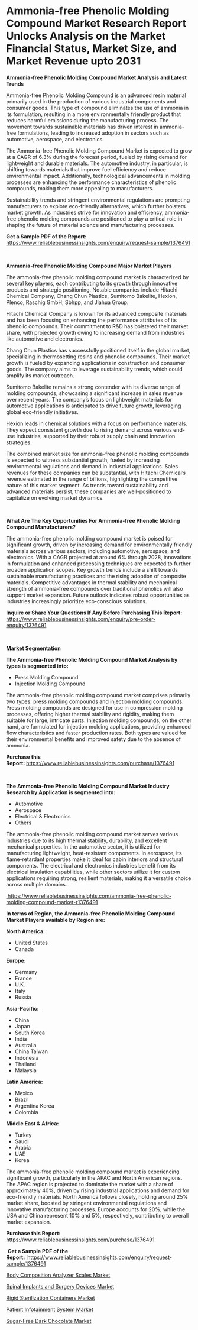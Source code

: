 <p><h1>Ammonia-free Phenolic Molding Compound Market Research Report Unlocks Analysis on the Market Financial Status, Market Size, and Market Revenue upto 2031</h1></p><p><strong>Ammonia-free Phenolic Molding Compound Market Analysis and Latest Trends</strong></p>
<p><p>Ammonia-free Phenolic Molding Compound is an advanced resin material primarily used in the production of various industrial components and consumer goods. This type of compound eliminates the use of ammonia in its formulation, resulting in a more environmentally friendly product that reduces harmful emissions during the manufacturing process. The movement towards sustainable materials has driven interest in ammonia-free formulations, leading to increased adoption in sectors such as automotive, aerospace, and electronics.</p><p>The Ammonia-free Phenolic Molding Compound Market is expected to grow at a CAGR of 6.3% during the forecast period, fueled by rising demand for lightweight and durable materials. The automotive industry, in particular, is shifting towards materials that improve fuel efficiency and reduce environmental impact. Additionally, technological advancements in molding processes are enhancing the performance characteristics of phenolic compounds, making them more appealing to manufacturers. </p><p>Sustainability trends and stringent environmental regulations are prompting manufacturers to explore eco-friendly alternatives, which further bolsters market growth. As industries strive for innovation and efficiency, ammonia-free phenolic molding compounds are positioned to play a critical role in shaping the future of material science and manufacturing processes.</p></p>
<p><strong>Get a Sample PDF of the Report:&nbsp;</strong> <a href="https://www.reliablebusinessinsights.com/enquiry/request-sample/1376491?utm_campaign=1722&utm_medium=2&utm_source=Github&utm_content=ia&utm_term=23102024&utm_id=ammonia-free-phenolic-molding-compound">https://www.reliablebusinessinsights.com/enquiry/request-sample/1376491</a></p>
<p>&nbsp;</p>
<p><strong>Ammonia-free Phenolic Molding Compound Major Market Players</strong></p>
<p><p>The ammonia-free phenolic molding compound market is characterized by several key players, each contributing to its growth through innovative products and strategic positioning. Notable companies include Hitachi Chemical Company, Chang Chun Plastics, Sumitomo Bakelite, Hexion, Plenco, Raschig GmbH, Sbhpp, and Jiahua Group.</p><p>Hitachi Chemical Company is known for its advanced composite materials and has been focusing on enhancing the performance attributes of its phenolic compounds. Their commitment to R&D has bolstered their market share, with projected growth owing to increasing demand from industries like automotive and electronics.</p><p>Chang Chun Plastics has successfully positioned itself in the global market, specializing in thermosetting resins and phenolic compounds. Their market growth is fueled by expanding applications in construction and consumer goods. The company aims to leverage sustainability trends, which could amplify its market outreach.</p><p>Sumitomo Bakelite remains a strong contender with its diverse range of molding compounds, showcasing a significant increase in sales revenue over recent years. The company’s focus on lightweight materials for automotive applications is anticipated to drive future growth, leveraging global eco-friendly initiatives.</p><p>Hexion leads in chemical solutions with a focus on performance materials. They expect consistent growth due to rising demand across various end-use industries, supported by their robust supply chain and innovation strategies.</p><p>The combined market size for ammonia-free phenolic molding compounds is expected to witness substantial growth, fueled by increasing environmental regulations and demand in industrial applications. Sales revenues for these companies can be substantial, with Hitachi Chemical’s revenue estimated in the range of billions, highlighting the competitive nature of this market segment. As trends toward sustainability and advanced materials persist, these companies are well-positioned to capitalize on evolving market dynamics.</p></p>
<p>&nbsp;</p>
<p><strong>What Are The Key Opportunities For Ammonia-free Phenolic Molding Compound Manufacturers?</strong></p>
<p><p>The ammonia-free phenolic molding compound market is poised for significant growth, driven by increasing demand for environmentally friendly materials across various sectors, including automotive, aerospace, and electronics. With a CAGR projected at around 6% through 2028, innovations in formulation and enhanced processing techniques are expected to further broaden application scopes. Key growth trends include a shift towards sustainable manufacturing practices and the rising adoption of composite materials. Competitive advantages in thermal stability and mechanical strength of ammonia-free compounds over traditional phenolics will also support market expansion. Future outlook indicates robust opportunities as industries increasingly prioritize eco-conscious solutions.</p></p>
<p><strong>Inquire or Share Your Questions If Any Before Purchasing This Report:</strong> <a href="https://www.reliablebusinessinsights.com/enquiry/pre-order-enquiry/1376491?utm_campaign=1722&utm_medium=2&utm_source=Github&utm_content=ia&utm_term=23102024&utm_id=ammonia-free-phenolic-molding-compound">https://www.reliablebusinessinsights.com/enquiry/pre-order-enquiry/1376491</a></p>
<p>&nbsp;</p>
<p><strong>Market Segmentation</strong></p>
<p><strong>The Ammonia-free Phenolic Molding Compound Market Analysis by types is segmented into:</strong></p>
<p><ul><li>Press Molding Compound</li><li>Injection Molding Compound</li></ul></p>
<p><p>The ammonia-free phenolic molding compound market comprises primarily two types: press molding compounds and injection molding compounds. Press molding compounds are designed for use in compression molding processes, offering higher thermal stability and rigidity, making them suitable for large, intricate parts. Injection molding compounds, on the other hand, are formulated for injection molding applications, providing enhanced flow characteristics and faster production rates. Both types are valued for their environmental benefits and improved safety due to the absence of ammonia.</p></p>
<p><strong>Purchase this Report:&nbsp;</strong><a href="https://www.reliablebusinessinsights.com/purchase/1376491?utm_campaign=1722&utm_medium=2&utm_source=Github&utm_content=ia&utm_term=23102024&utm_id=ammonia-free-phenolic-molding-compound">https://www.reliablebusinessinsights.com/purchase/1376491</a></p>
<p>&nbsp;</p>
<p><strong>The Ammonia-free Phenolic Molding Compound Market Industry Research by Application is segmented into:</strong></p>
<p><ul><li>Automotive</li><li>Aerospace</li><li>Electrical & Electronics</li><li>Others</li></ul></p>
<p><p>The ammonia-free phenolic molding compound market serves various industries due to its high thermal stability, durability, and excellent mechanical properties. In the automotive sector, it is utilized for manufacturing lightweight, heat-resistant components. In aerospace, its flame-retardant properties make it ideal for cabin interiors and structural components. The electrical and electronics industries benefit from its electrical insulation capabilities, while other sectors utilize it for custom applications requiring strong, resilient materials, making it a versatile choice across multiple domains.</p></p>
<p><a href="https://www.reliablebusinessinsights.com/ammonia-free-phenolic-molding-compound-market-r1376491?utm_campaign=1722&utm_medium=2&utm_source=Github&utm_content=ia&utm_term=23102024&utm_id=ammonia-free-phenolic-molding-compound">&nbsp;https://www.reliablebusinessinsights.com/ammonia-free-phenolic-molding-compound-market-r1376491</a></p>
<p><strong>In terms of Region, the Ammonia-free Phenolic Molding Compound Market Players available by Region are:</strong></p>
<p>
    <p> <strong> North America: </strong>
        <ul>
            <li>United States</li>
            <li>Canada</li>
        </ul>
        </p> 
    <p> <strong> Europe: </strong>
        <ul>
            <li>Germany</li>
            <li>France</li>
            <li>U.K.</li>
            <li>Italy</li>
            <li>Russia</li>
        </ul>
        </p> 
    <p> <strong> Asia-Pacific: </strong>
        <ul>
            <li>China</li>
            <li>Japan</li>
            <li>South Korea</li>
            <li>India</li>
            <li>Australia</li>
            <li>China Taiwan</li>
            <li>Indonesia</li>
            <li>Thailand</li>
            <li>Malaysia</li>
        </ul>
        </p> 
    <p> <strong> Latin America: </strong>
        <ul>
            <li>Mexico</li>
            <li>Brazil</li>
            <li>Argentina Korea</li>
            <li>Colombia</li>
        </ul>
        </p> 
    <p> <strong> Middle East & Africa: </strong>
        <ul>
            <li>Turkey</li>
            <li>Saudi</li>
            <li>Arabia</li>
            <li>UAE</li>
            <li>Korea</li>
        </ul>
    </p>
    </p>
<p><p>The ammonia-free phenolic molding compound market is experiencing significant growth, particularly in the APAC and North American regions. The APAC region is projected to dominate the market with a share of approximately 40%, driven by rising industrial applications and demand for eco-friendly materials. North America follows closely, holding around 25% market share, boosted by stringent environmental regulations and innovative manufacturing processes. Europe accounts for 20%, while the USA and China represent 10% and 5%, respectively, contributing to overall market expansion.</p></p>
<p><strong>Purchase this Report: </strong><a href="https://www.reliablebusinessinsights.com/purchase/1376491?utm_campaign=1722&utm_medium=2&utm_source=Github&utm_content=ia&utm_term=23102024&utm_id=ammonia-free-phenolic-molding-compound">https://www.reliablebusinessinsights.com/purchase/1376491</a></p>
<p>&nbsp;<strong>Get a Sample PDF of the Report:&nbsp;&nbsp;</strong><a href="https://www.reliablebusinessinsights.com/enquiry/request-sample/1376491?utm_campaign=1722&utm_medium=2&utm_source=Github&utm_content=ia&utm_term=23102024&utm_id=ammonia-free-phenolic-molding-compound">https://www.reliablebusinessinsights.com/enquiry/request-sample/1376491</a></p>
<p><strong></strong></p>
<p><p><a href="https://www.linkedin.com/pulse/body-composition-analyzer-scales-market-growth-outlook-hcvoe?utm_campaign=1722&utm_medium=2&utm_source=Github&utm_content=ia&utm_term=23102024&utm_id=ammonia-free-phenolic-molding-compound">Body Composition Analyzer Scales Market</a></p><p><a href="https://www.linkedin.com/pulse/insights-spinal-implants-surgery-devices-market-players-size-1v3qe?utm_campaign=1722&utm_medium=2&utm_source=Github&utm_content=ia&utm_term=23102024&utm_id=ammonia-free-phenolic-molding-compound">Spinal Implants and Surgery Devices Market</a></p><p><a href="https://www.linkedin.com/pulse/rigid-sterilization-containers-market-forecasts-trends-impact-bixfe?utm_campaign=1722&utm_medium=2&utm_source=Github&utm_content=ia&utm_term=23102024&utm_id=ammonia-free-phenolic-molding-compound">Rigid Sterilization Containers Market</a></p><p><a href="https://www.linkedin.com/pulse/patient-infotainment-system-market-penetration-strategies-fyvde?utm_campaign=1722&utm_medium=2&utm_source=Github&utm_content=ia&utm_term=23102024&utm_id=ammonia-free-phenolic-molding-compound">Patient Infotainment System Market</a></p><p><a href="https://github.com/MatthewHernandez403/Market-Research-Report-List-1/blob/main/sugar-free-dark-chocolate-market.md?utm_campaign=1722&utm_medium=2&utm_source=Github&utm_content=ia&utm_term=23102024&utm_id=ammonia-free-phenolic-molding-compound">Sugar-Free Dark Chocolate Market</a></p></p>